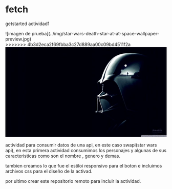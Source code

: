 # fetch
getstarted actividad1
<div align=”center”> 
  ![imagen de prueba](../img/star-wars-death-star-at-at-space-wallpaper-preview.jpg)
</div>
>>>>>>> 4b3d2eca2f69fbba3c27d889aa00c09bd4511f2a

<div itemsalign=”center”> 
  <img src="img/fondo2.jpg">
</div>



actividad para consumir datos de una api, en este caso swapi(star wars api), en esta primera actividad consumimos los personajes y algunas de sus caracteristicas como son el nombre , genero y demas.

tambien creamos lo que fue el estiloi responsivo para el boton e incluimos archivos css para el diseño de la activad.

por ultimo crear este repositorio remoto para incluir la actividad.
